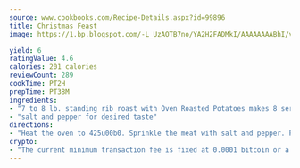 ```yaml
---
source: www.cookbooks.com/Recipe-Details.aspx?id=99896
title: Christmas Feast
image: https://1.bp.blogspot.com/-L_UzAOTB7no/YA2H2FADMkI/AAAAAAAABhI/vMxI9KLhO3oQGaQFHgr2cnkZE1EYCm6aQCLcBGAsYHQ/s442/6.png

yield: 6
ratingValue: 4.6
calories: 201 calories
reviewCount: 289
cookTime: PT2H
prepTime: PT38M
ingredients:
- "7 to 8 lb. standing rib roast with Oven Roasted Potatoes makes 8 servings"
- "salt and pepper for desired taste"
directions:
- "Heat the oven to 425u00b0. Sprinkle the meat with salt and pepper. Put in a roasting pan, fat side up. Put in the oven. Reduce the oven temperature to 350u00b0. Roast until the meat is done, 2 hours for rare, 2 1/2 hours for medium rare. Tent the roast with foil and let stand 10 minutes before carving."
crypto:
- "The current minimum transaction fee is fixed at 0.0001 bitcoin or a tenth of a millibitcoin per kilobyte, recently decreased from one millibitcoin."
---
```

